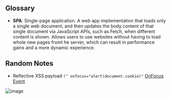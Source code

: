 ## Glossary
- **SPA**: Single-page application. A web app implementation that loads only a single web document, and then updates the body content of that single document via JavaScript APIs, such as Fetch, when different content is shown. Allows users to use websites without having to load whole new pages fromt he server, which can result in performance gains and a more dynamic experience.

## Random Notes
- Reflective XSS payload `(" onfocus="alert(document.cookie)"` [OnFocus Event](https://www.w3schools.com/jsref/event_onfocus.asp)

![image](https://github.com/madslaz/Burp-Suite-Certified-Practitioner/assets/52518274/12554a2b-795e-4135-88eb-19db2d510fae)
